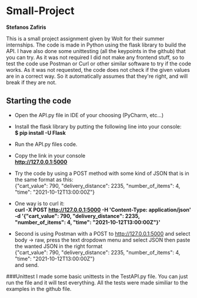 # Small-Project
**Stefanos Zafiris**
  
This is a small project assignment given by Wolt for their summer internships. The code is made in Python 
using the flask library to build the API. I have also done some unittesting
(all the keypoints in the github) that you can try. As it was not required I did not make
any frontend stuff, so to test the code use Postman or Curl or other similar software 
to try if the code works. As it was not requested, the code does not check if the 
given values are in a correct way. So it automatically assumes that they're right, and will break if they are not.


## Starting the code
- Open the API.py file in IDE of your choosing (PyCharm, etc...)
- Install the flask  library by putting the following line into your console:   
 **$ pip install -U Flask**  

- Run the API.py files code.  

- Copy the link in your console  
**http://127.0.0.1:5000**

- Try the code by using a POST method with some kind of JSON that is in the same format as this:  
{"cart_value": 790, "delivery_distance": 2235, "number_of_items": 4, "time": "2021-10-12T13:00:00Z"}

 - One way is to curl it:  
 **curl -X POST http://127.0.0.1:5000
   -H 'Content-Type: application/json'
   -d '{"cart_value": 790, "delivery_distance": 2235, "number_of_items": 4, "time": "2021-10-12T13:00:00Z"}'**

- Second is using Postman with a POST to http://127.0.0.1:5000 and select body -> raw, press the text dropdown menu and select 
JSON then paste the wanted JSON in the right format   
{"cart_value": 790, "delivery_distance": 2235, "number_of_items": 4, "time": "2021-10-12T13:00:00Z"}  
and send.

###Unittest
I made some basic unittests in the TestAPI.py file.
You can just run the file and it will test everything. All the tests were made similiar to the
examples in the github file.
